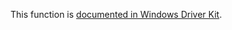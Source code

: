 This function is [documented in Windows Driver Kit](https://learn.microsoft.com/en-us/windows-hardware/drivers/ddi/ntifs/nf-ntifs-rtlunicodestringtocountedoemstring).
